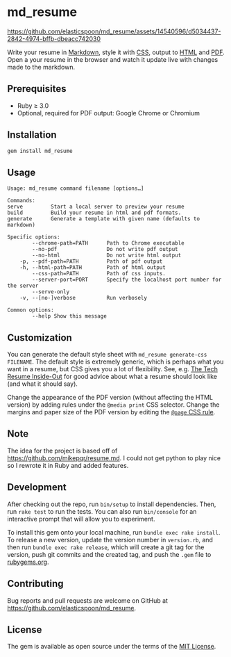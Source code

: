# md_resume

https://github.com/elasticspoon/md_resume/assets/14540596/d5034437-2842-4974-bffb-dbeacc742030

Write your resume in [Markdown](https://raw.githubusercontent.com/mikepqr/resume.md/main/resume.md), style it with [CSS](resume.css), output to [HTML](resume.html) and [PDF](resume.pdf). Open a your resume in the browser and watch it update live with changes made to the markdown.

## Prerequisites

- Ruby ≥ 3.0
- Optional, required for PDF output: Google Chrome or Chromium

## Installation

```bash
gem install md_resume
```

## Usage

```
Usage: md_resume command filename [options…]

Commands:
serve         Start a local server to preview your resume
build         Build your resume in html and pdf formats.
generate      Generate a template with given name (defaults to markdown)

Specific options:
        --chrome-path=PATH      Path to Chrome executable
        --no-pdf                Do not write pdf output
        --no-html               Do not write html output
    -p, --pdf-path=PATH         Path of pdf output
    -h, --html-path=PATH        Path of html output
        --css-path=PATH         Path of css inputs.
        --server-port=PORT      Specify the localhost port number for the server
        --serve-only
    -v, --[no-]verbose          Run verbosely

Common options:
        --help Show this message
```

## Customization

You can generate the default style sheet with `md_resume generate-css FILENAME`. The default style is extremely generic, which is perhaps what you want in a resume,
but CSS gives you a lot of flexibility. See, e.g. [The Tech Resume Inside-Out](https://www.thetechinterview.com/) for good advice about what a resume should look like (and what it should say).

Change the appearance of the PDF version (without affecting the HTML version) by adding rules under the `@media print` CSS selector.
Change the margins and paper size of the PDF version by editing the [`@page` CSS rule](https://developer.mozilla.org/en-US/docs/Web/CSS/%40page/size).

## Note

The idea for the project is based off of https://github.com/mikepqr/resume.md. I could not get python to play nice so I rewrote it in Ruby and added features.

## Development

After checking out the repo, run `bin/setup` to install dependencies. Then, run `rake test` to run the tests. You can also run `bin/console` for an interactive prompt that will allow you to experiment.

To install this gem onto your local machine, run `bundle exec rake install`. To release a new version, update the version number in `version.rb`, and then run `bundle exec rake release`, which will create a git tag for the version, push git commits and the created tag, and push the `.gem` file to [rubygems.org](https://rubygems.org).

## Contributing

Bug reports and pull requests are welcome on GitHub at https://github.com/elasticspoon/md_resume.

## License

The gem is available as open source under the terms of the [MIT License](https://opensource.org/licenses/MIT).

